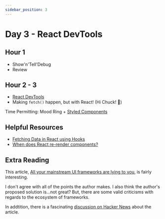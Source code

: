 ```yaml
---
sidebar_position: 3
---
```


# Day 3 - React DevTools

## Hour 1

* Show'n'Tell'Debug
* Review

## Hour 2 - 3

* [React DevTools](https://react.dev/learn/react-developer-tools)
* Making `fetch()` happen, but with React! (Hi Chuck! 👋)

Time Permitting: Mood Ring + [Styled Components](https://styled-components.com/)

## Helpful Resources

* [Fetching Data in React using Hooks](https://blog.bitsrc.io/fetching-data-in-react-using-hooks-c6fdd71cb24a)
* [When does React re-render components?](https://felixgerschau.com/react-rerender-components/)

## Extra Reading

This article, [All your mainstream UI frameworks are lying to you](https://moonthought.github.io/posts/all-your-mainstream-ui-frameworks-are-lying-to-you/), is fairly interesting.

I don't agree with all of the points the author makes. I also think the author's proposed solution is...not great? But, there are some valid criticisms with regards to the ecosystem of frameworks.

In addtition, there is a fascinating [discussion on Hacker News](https://news.ycombinator.com/item?id=37656257) about the article.
